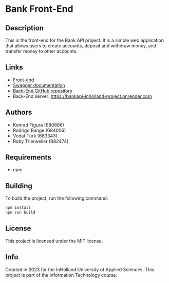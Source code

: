 # Bank Front-End

## Description

This is the front-end for the Bank API project. It is a simple web application that allows users to create accounts, deposit and withdraw money, and transfer money to other accounts.

## Links

- [Front-end](https://kfigura.nl/bank)
- [Swagger documentation](https://app.swaggerhub.com/apis/684006_1/BankingAPI/1.0.0)
- [Back-End GitHub repository](https://github.com/Athlon007/bankapi)
- Back-End server: https://bankapi-inholland-project.onrender.com

## Authors

- Konrad Figura (680886)
- Rodrigo Bange (684006)
- Vedat Türk (683343)
- Roby Trierweiler (682474)

## Requirements

- npm

## Building

To build the project, run the following command:

```bash
npm install
npm run build
```

## License

This project is licensed under the MIT license.

## Info

Created in 2023 for the InHolland University of Applied Sciences. This project is part of the Information Technology course.